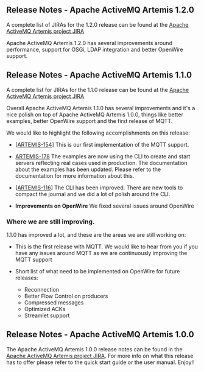 <!--
Licensed to the Apache Software Foundation (ASF) under one
or more contributor license agreements.  See the NOTICE file
distributed with this work for additional information
regarding copyright ownership.  The ASF licenses this file
to you under the Apache License, Version 2.0 (the
"License"); you may not use this file except in compliance
with the License.  You may obtain a copy of the License at

  http://www.apache.org/licenses/LICENSE-2.0

Unless required by applicable law or agreed to in writing,
software distributed under the License is distributed on an
"AS IS" BASIS, WITHOUT WARRANTIES OR CONDITIONS OF ANY
KIND, either express or implied.  See the License for the
specific language governing permissions and limitations
under the License.
-->

Release Notes - Apache ActiveMQ Artemis 1.2.0
---------------------------------------------

A complete list of JIRAs for the 1.2.0 release can be found at the [Apache ActiveMQ Artemis project
JIRA](https://issues.apache.org/jira/secure/ReleaseNote.jspa?projectId=12315920&version=12333274)

Apache ActiveMQ Artemis 1.2.0 has several improvements around performance, support for OSGi, LDAP integration and better OpenWire support.

Release Notes - Apache ActiveMQ Artemis 1.1.0
---------------------------------------------

A complete list for JIRAs for the 1.1.0 release can be found at the
[Apache ActiveMQ Artemis project
JIRA](https://issues.apache.org/jira/secure/ReleaseNote.jspa?version=12332642&styleName=Html&projectId=12315920&Create=Create&atl_token=A5KQ-2QAV-T4JA-FDED%7C708a588702fdb54724fe817fd07ee4c5610de292%7Clin)


Overall Apache ActiveMQ Artemis 1.1.0 has several improvements and it's a nice polish on top of Apache ActiveMQ Artemis 1.0.0, things like better examples, better OpenWire support and the first release of MQTT.

We would like to highlight the following accomplishments on this release:

- [[ARTEMIS-154](https://issues.apache.org/jira/browse/ARTEMIS-154)]
This is our first implementation of the MQTT support.

- [ARTEMIS-178](https://issues.apache.org/jira/browse/ARTEMIS-178)
The examples are now using the CLI to create and start servers reflecting real cases used in production.
The documentation about the examples has been updated. Please refer to the documentation for more information about this.

- [[ARTEMIS-116](https://issues.apache.org/jira/browse/ARTEMIS-116)]
The CLI has been improved. There are new tools to compact the journal and we did a lot of polish around the CLI.


- **Improvements on OpenWire**
We fixed several issues around OpenWire


### Where we are still improving.

1.1.0 has improved a lot, and these are the areas we are still working on:

- This is the first release with MQTT. We would like to hear from you if you have any issues around MQTT as we are continuously improving the MQTT support

- Short list of what need to be implemented on OpenWire for future releases:
    - Reconnection
    - Better Flow Control on producers
    - Compressed messages
    - Optimized ACKs
    - Streamlet support




Release Notes - Apache ActiveMQ Artemis 1.0.0
---------------------------------------------

The Apache ActiveMQ Artemis 1.0.0 release notes can be found in the
[Apache ActiveMQ Artemis project
JIRA](https://issues.apache.org/jira/secure/ReleaseNote.jspa?projectId=12315920&version=12328953).
For more info on what this release has to offer please refer to the
quick start guide or the user manual. Enjoy!!
